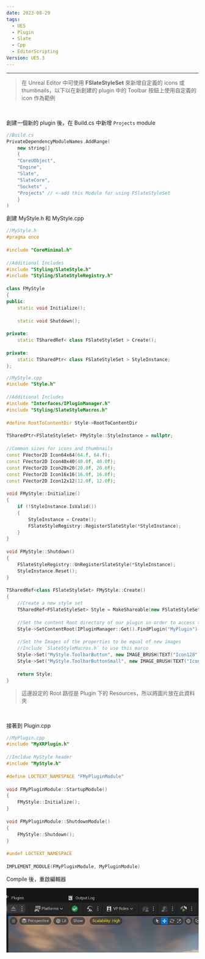 ```yaml
---
date: 2023-08-29
tags:
  - UE5
  - Plugin
  - Slate
  - Cpp
  - EditorScripting
Version: UE5.3
---
```

---
>在 Unreal Editor 中可使用 **FSlateStyleSet** 來新增自定義的 icons 或 thumbnails，以下以在新創建的 plugin 中的 Toolbar 按鈕上使用自定義的 icon 作為範例

<br>

創建一個新的 plugin 後，在 Build.cs 中新增 `Projects` module
```cpp
//Build.cs
PrivateDependencyModuleNames.AddRange(
	new string[]
	{
	"CoreUObject",
	"Engine",
	"Slate",
	"SlateCore",
	"Sockets" ,
	"Projects" // <-add this Module for using FSlateStyleSet
	}
)
```

創建 MyStyle.h 和 MyStyle.cpp
```cpp
//MyStyle.h
#pragma once

#include "CoreMinimal.h"

//Additional Includes
#include "Styling/SlateStyle.h"
#include "Styling/SlateStyleRegistry.h"

class FMyStyle
{
public:
	static void Initialize();

	static void Shutdown();

private:
	static TSharedRef< class FSlateStyleSet > Create();

private:
	static TSharedPtr< class FSlateStyleSet > StyleInstance;
};
```

```cpp
//MyStyle.cpp
#include "Style.h"

//Additional Includes
#include "Interfaces/IPluginManager.h"
#include "Styling/SlateStyleMacros.h"

#define RootToContentDir Style->RootToContentDir

TSharedPtr<FSlateStyleSet> FMyStyle::StyleInstance = nullptr;

//Common sizes for icons and thumbnails
const FVector2D Icon64x64(64.f, 64.f);
const FVector2D Icon40x40(40.0f, 40.0f);
const FVector2D Icon20x20(20.0f, 20.0f);
const FVector2D Icon16x16(16.0f, 16.0f);
const FVector2D Icon12x12(12.0f, 12.0f);

void FMyStyle::Initialize()
{
	if (!StyleInstance.IsValid())
	{
		StyleInstance = Create();
		FSlateStyleRegistry::RegisterSlateStyle(*StyleInstance);
	}
}

void FMyStyle::Shutdown()
{
	FSlateStyleRegistry::UnRegisterSlateStyle(*StyleInstance);
	StyleInstance.Reset();
}

TSharedRef<class FSlateStyleSet> FMyStyle::Create()
{
	//Create a new style set
	TSharedRef<FSlateStyleSet> Style = MakeShareable(new FSlateStyleSet("MyStyle"));

	//Set the content Root directory of our plugin in order to access the images
	Style->SetContentRoot(IPluginManager::Get().FindPlugin("MyPlugin")->GetBaseDir() / TEXT("Resources"));

	//Set the Images of the properties to be equal of new images
	//Include `SlateStyleMacros.h` to use this marco
	Style->Set("MyStyle.ToolbarButton", new IMAGE_BRUSH(TEXT("Icon128"), Icon20x20));
	Style->Set("MyStyle.ToolbarButtonSmall", new IMAGE_BRUSH(TEXT("Icon128"), Icon16x16));

	return Style;
}
```
>這邊設定的 Root 路徑是 Plugin 下的 Resources，所以將圖片放在此資料夾

<br>

接著到 Plugin.cpp
```cpp
//MyPlugin.cpp
#include "MyXRPlugin.h"

//Incldue MyStyle header
#include "MyStyle.h"

#define LOCTEXT_NAMESPACE "FMyPluginModule"

void FMyPluginModule::StartupModule()
{
	FMyStyle::Initialize();
}

void FMyPluginModule::ShutdownModule()
{
	FMyStyle::Shutdown();
}

#undef LOCTEXT_NAMESPACE
	
IMPLEMENT_MODULE(FMyPluginModule, MyPluginModule)
```

Compile 後，重啟編輯器

![20230830_87815165](https://raw.githubusercontent.com/agin0634/DuriShen_DevNote/main/Archives/Images/20230830_87815165.png)